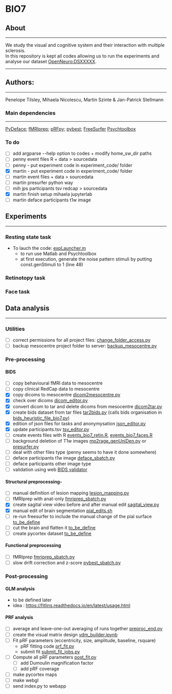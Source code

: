 # BIO7
## About
---
We study the visual and cognitive system and their interaction with multiple sclerosis.</br>
In this repository is kept all codes allowing us to run the experiments and analyse our dataset [OpenNeuro:DSXXXXX](https://openneuro.org/datasets/dsXXXX).</br>

---
## Authors: 
---
Penelope Tilsley, Mihaela Nicolescu, Martin Szinte & Jan-Patrick Stellmann

### Main dependencies
---
[PyDeface](https://github.com/poldracklab/pydeface); 
[fMRIprep](https://fmriprep.org/en/stable/); 
[pRFpy](https://github.com/VU-Cog-Sci/prfpy); 
[pybest](https://github.com/lukassnoek/pybest);
[FreeSurfer](https://surfer.nmr.mgh.harvard.edu/)
[Psychtoolbox](http://psychtoolbox.org/)
</br>

### To do
- [ ] add argparse --help option to codes + modify home_sw_dir paths 
- [ ] penny event files R + data > sourcedata 
- [ ] penny - put experiment code in experiment_code/ folder
- [x] martin - put experiment code in experiment_code/ folder
- [ ] martin event files + data > sourcedata
- [ ] martin presurfer python way 
- [ ] mih jps participants tsv redcap > sourcedata 
- [x] martin finish setup mihaela jupyterlab 
- [ ] martin deface participants t1w image

## Experiments
---
### Resting state task
- To lauch the code: [expLauncher.m](experiment_code/prfexp7t/main/expLauncher.m)
  - to run use Matlab and Psychtoolbox
  - at first execution, generate the noise pattern stimuli by putting const.genStimuli to 1 (line 48)

### Retinotopy task

### Face task


## Data analysis
---

### Utilities
- [ ] correct permissions for all project files: [change_folder_access.py](analysis_code/utils/change_folder_access.py)
- [ ] backup mesocentre project folder to server: [backup_mesocentre.py](analysis_code/utils/backup_mesocentre.py)

### Pre-processing

#### BIDS
- [ ] copy behavioural fMRI data to mesocentre [ ]()
- [ ] copy clinical RedCap data to mesocentre [ ]()
- [x] copy dicoms to mesocentre [dicom2mesocentre.py](analysis_code/preproc/bids/dicom2mesocentre.py)
- [x] check over dicoms [dicom_editor.py](analysis_code/preproc/bids/dicom_editor.py)
- [x] convert dicom to tar and delete dicoms from mesocentre [dicom2tar.py](analysis_code/preproc/bids/dicom2tar.py)
- [x] create bids dataset from tar files [tar2bids.py](analysis_code/preproc/bids/tar2bids.py) (calls bids organisation in [bids_heuristic_file_bio7.py](analysis/code/preproc/bids/bids_heuristic_file_bio7.py))
- [x] edition of json files for tasks and anonymysation [json_editor.py](analysis_code/preproc/bids/json_editor.py)
- [x] update participants.tsv [tsv_editor.py](analysis_code/preproc/bids/tsv_editor.py)
- [ ] create events files with R [events_bio7_retin.R](), [events_bio7_faces.R]()
- [ ] background deletion of T1w images [mp2rage_genUniDen.py](analysis_code/preproc/bids/mp2rage_genUniDen.py) or [presurfer.py]()
- [ ] deal with other files type (penny seems to have it done somewhere)
- [ ] deface participants t1w image [deface_sbatch.py](analysis_code/preproc/bids/deface_sbatch.py)
- [ ] deface participants other image type
- [ ] validation using web [BIDS validator](https://bids-standard.github.io/bids-validator/)

#### Structural preprocessing-

- [ ] manual definition of lesion mapping [lesion_mapping.py](analysis_code/preproc/anatomical/lesion_mapping.py)
- [ ] fMRIprep with anat-only [fmriprep_sbatch.py](analysis_code/preproc/functional/fmriprep_sbatch.py)
- [x] create sagital view video before and after manual edit [sagital_view.py](analysis_code/preproc/anatomical/sagital_view.py)
- [x] manual edit of brain segmentation [pial_edits.sh](analysis_code/preproc/anatomical/sagital_view.py)
- [ ] re-run freesurfer to include the manual change of the pial surface [to_be_define](/asdasd/)
- [ ] cut the brain and flatten it [to_be_define](/asdasd/)
- [ ] create pycortex dataset [to_be_define](/asdasd/)

#### Functional preprocessing
- [ ] fMRIprep [fmriprep_sbatch.py](analysis_code/preproc/functional/fmriprep_sbatch.py)
- [ ] slow drift correction and z-score [pybest_sbatch.py](analysis_code/preproc/functional/pybest_sbatch.py)

### Post-processing

#### GLM analysis
- to be defined later
- idea : https://fitlins.readthedocs.io/en/latest/usage.html


#### PRF analysis
- [ ] average and leave-one-out averaging of runs together [preproc_end.py](analysis_code/preproc/functional/preproc_end.py)
- [ ] create the visual matrix design [vdm_builder.ipynb](analysis_code/postproc/prf/fit/vdm_builder.ipynb)
- [ ] Fit pRF parameters (eccentricity, size, amplitude, baseline, rsquare)
  - pRF fitting code [prf_fit.py](analysis_code/postproc/prf/fit/prf_fit.py)
  - submit fit [submit_fit_jobs.py](analysis_code/postproc/prf/fit/submit_fit_jobs.py)
- [ ] Compute all pRF parameters [post_fit.py](analysis_code/postproc/prf/post_fit/post_fit.py)
    - [ ] add Dumoulin magnification factor
    - [ ] add pRF coverage
- [ ] make pycortex maps
- [ ] make webgl
- [ ] send index.py to webapp